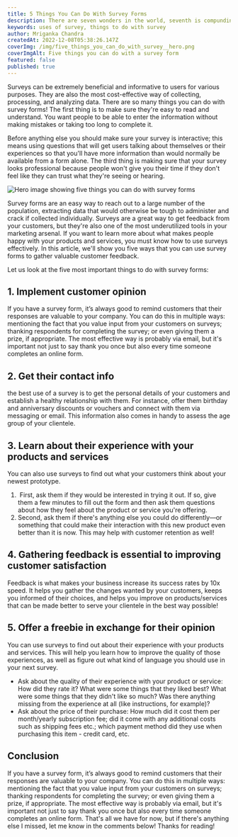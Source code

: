 ```yaml
---
title: 5 Things You Can Do With Survey Forms
description: There are seven wonders in the world, seventh is compunding and eighth is a survey form. The amount of automation and insigts a nicely built survey can bring into any business is mind boggling. In this article we talk about five things you can do with your survey forms.
keywords: uses of survey, things to do with survey
author: Mriganka Chandra
createdAt: 2022-12-08T05:38:26.147Z
coverImg: /img/five_things_you_can_do_with_survey__hero.png
coverImgAlt: Five things you can do with a survey form
featured: false
published: true
---
```

Surveys can be extremely beneficial and informative to users for various purposes. They are also the most cost-effective way of collecting, processing, and analyzing data. There are so many things you can do with survey forms! The first thing is to make sure they're easy to read and understand. You want people to be able to enter the information without making mistakes or taking too long to complete it.

Before anything else you should make sure your survey is interactive; this means using questions that will get users talking about themselves or their experiences so that you'll have more information than would normally be available from a form alone. The third thing is making sure that your survey looks professional because people won't give you their time if they don't feel like they can trust what they're seeing or hearing.

![Hero image showing five things you can do with survey forms](/img/five_things_you_can_do_with_survey__hero.png "Hero image showing five things you can do with survey forms")

Survey forms are an easy way to reach out to a large number of the population, extracting data that would otherwise be tough to administer and crack if collected individually. Surveys are a great way to get feedback from your customers, but they're also one of the most underutilized tools in your marketing arsenal. If you want to learn more about what makes people happy with your products and services, you must know how to use surveys effectively. In this article, we'll show you five ways that you can use survey forms to gather valuable customer feedback.

Let us look at the five most important things to do with survey forms:



## 1. Implement customer opinion 

If you have a survey form, it’s always good to remind customers that their responses are valuable to your company. You can do this in multiple ways: mentioning the fact that you value input from your customers on surveys; thanking respondents for completing the survey; or even giving them a prize, if appropriate. The most effective way is probably via email, but it's important not just to say thank you once but also every time someone completes an online form.



## 2. Get their contact info 

the best use of a survey is to get the personal details of your customers and establish a healthy relationship with them. For instance, offer them birthday and anniversary discounts or vouchers and connect with them via messaging or email. This information also comes in handy to assess the age group of your clientele.



## 3. Learn about their experience with your products and services 

You can also use surveys to find out what your customers think about your newest prototype. 

1.  First, ask them if they would be interested in trying it out. If so, give them a few minutes to fill out the form and then ask them questions about how they feel about the product or service you're offering.
2. Second, ask them if there's anything else you could do differently—or something that could make their interaction with this new product even better than it is now. This may help with customer retention as well!

## 4. Gathering feedback is essential to improving customer satisfaction

Feedback is what makes your business increase its success rates by 10x speed. It helps you gather the changes wanted by your customers, keeps you informed of their choices, and helps you improve on products/services that can be made better to serve your clientele in the best way possible! 



## 5. Offer a freebie in exchange for their opinion 

You can use surveys to find out about their experience with your products and services. This will help you learn how to improve the quality of those experiences, as well as figure out what kind of language you should use in your next survey.

* Ask about the quality of their experience with your product or service: How did they rate it? What were some things that they liked best? What were some things that they didn't like so much? Was there anything missing from the experience at all (like instructions, for example)?
* Ask about the price of their purchase: How much did it cost them per month/yearly subscription fee; did it come with any additional costs such as shipping fees etc.; which payment method did they use when purchasing this item - credit card, etc.

## Conclusion

If you have a survey form, it’s always good to remind customers that their responses are valuable to your company. You can do this in multiple ways: mentioning the fact that you value input from your customers on surveys; thanking respondents for completing the survey; or even giving them a prize, if appropriate. The most effective way is probably via email, but it's important not just to say thank you once but also every time someone completes an online form. That's all we have for now, but if there's anything else I missed, let me know in the comments below! Thanks for reading!
